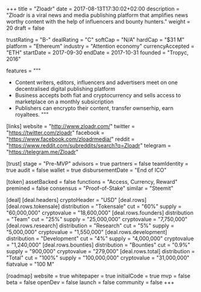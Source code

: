 +++
title = "Zloadr"
date = 2017-08-13T17:30:02+02:00
description = "Zloadr is a viral news and media publishing platform that amplifies news worthy content with the help of influencers and bounty hunters."
weight = 20
draft = false

trustRating = "B-"
dealRating = "C"
softCap = "N/A"
hardCap = "$31 M"
platform = "Ethereum"
industry = "Attention economy"
currencyAccepted = "ETH"
startDate = 2017-09-30
endDate = 2017-10-31
founded = "Tropyc, 2016"

features = """
- Content writers, editors, influencers and advertisers meet on one decentralised digital publishing platform
- Business accepts both fiat and cryptocurrency and sells access to marketplace on a monthly subsicription
- Publishers can encrypto their content, transfer ownserhip, earn royaltees.
"""

[links]
  website = "http://www.zloadr.com/"
  twitter = "https://twitter.com/zloadr"
  facebook = "https://www.facebook.com/zloadrmedia/"
  reddit = "https://www.reddit.com/subreddits/search?q=Zloadr"
  telegram = "https://telegram.me/Zloadr"


[trust]
  stage = "Pre-MVP"
  advisors = true
  partners = false
  teamIdentity = true
  audit = false
  wallet = true
  disbursementDate = "End of ICO"

[token]
  assetBacked = false
  functions = "Access, Currency, Reward"
  premined = false
  consensus = "Proof-of-Stake"
  similar = "Steemit"

[deal]
  [deal.headers]
    cryptoHeader = "USD"
  [deal.rows]
    [deal.rows.tokensale]
      distribution = "Tokensale"
      cut = "60%"
      supply = "60,000,000"
      cryptovalue = "18,600,000"
    [deal.rows.founders]
      distribution = "Team"
      cut = "25%"
      supply = "25,000,000"
      cryptovalue = "7,750,000"
    [deal.rows.research]
      distribution = "Research"
      cut = "5%"
      supply = "5,000,000"
      cryptovalue = "1,550,000"
    [deal.rows.development]
      distribution = "Development"
      cut = "4%"
      supply = "4,000,000"
      cryptovalue = "1,240,000"
    [deal.rows.bounties]
      distribution = "Bounties"
      cut = "0.9%"
      supply = "900,000"
      cryptovalue = "279,000"
    [deal.rows.total]
      distribution = "Total"
      cut = "100%"
      supply = "100,000,000"
      cryptovalue = "31,000,000"
      fiatvalue = "100 M"

[roadmap]
  website = true
  whitepaper = true
  initialCode = true
  mvp = false
  beta = false
  openDev = false
  launch = false
  community = false
+++
